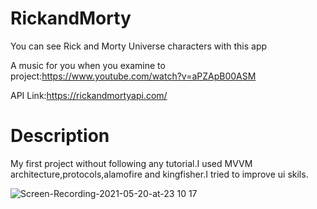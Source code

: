 # RickandMorty

You can see Rick and Morty Universe characters with this app

A music for you when you examine to project:https://www.youtube.com/watch?v=aPZApB00ASM

API Link:https://rickandmortyapi.com/

# Description

My first project without following any tutorial.I used MVVM architecture,protocols,alamofire and kingfisher.I tried to improve ui skils.


![Screen-Recording-2021-05-20-at-23 10 17](https://user-images.githubusercontent.com/35069032/119042580-b49d5000-b9c0-11eb-8e6d-60de49a836c6.gif)



